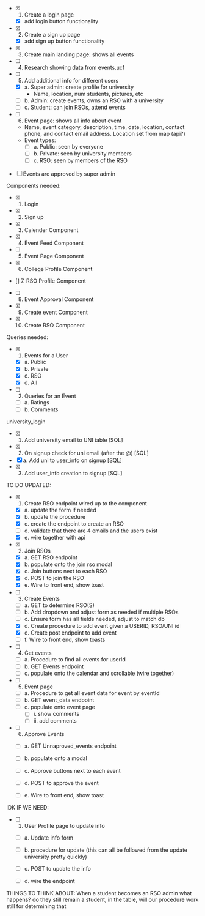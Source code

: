 - [x] 1. Create a login page
  - [x] add login button functionality
- [x] 2. Create a sign up page
  - [x] add sign up button functionality
- [x] 3. Create main landing page: shows all events
- [ ] 4. Research showing data from events.ucf
- [ ] 5. Add additional info for different users
  - [X] a. Super admin: create profile for university
    - Name, location, num students, pictures, etc
  - [ ] b. Admin: create events, owns an RSO with a university
  - [ ] c. Student: can join RSOs, attend events
- [ ] 6. Event page: shows all info about event

  - Name, event category, description, time, date, location, contact phone, and contact email address. Location set from map (api?)
  - Event types:
    - [ ] a. Public: seen by everyone
    - [ ] b. Private: seen by university members
    - [ ] c. RSO: seen by members of the RSO

- [ ] Events are approved by super admin

Components needed:

- [x] 1. Login
- [x] 2. Sign up
- [x] 3. Calender Component
- [x] 4. Event Feed Component
- [ ] 5. Event Page Component
- [x] 6. College Profile Component
- [] 7. RSO Profile Component
- [ ] 8. Event Approval Component
- [x] 9. Create event Component
- [x] 10. Create RSO Component

Queries needed:

- [x] 1. Events for a User
  - [x] a. Public
  - [x] b. Private
  - [x] c. RSO
  - [x] d. All
- [ ] 2. Queries for an Event
  - [ ] a. Ratings
  - [ ] b. Comments

university_login
- [x] 1. Add university email to UNI table [SQL]
- [x] 2. On signup check for uni email (after the @) [SQL]
-   [x] a. Add uni to user_info on signup [SQL]
- [x] 3. Add user_info creation to signup [SQL]


TO DO UPDATED:
- [X] 1. Create RSO endpoint wired up to the component
  -[X] a. update the form if needed
  -[x] b. update the procedure
  -[X] c. create the endpoint to create an RSO
  -[ ] d. validate that there are 4 emails and the users exist
  -[X] e. wire together with api

- [X] 2. Join RSOs
  -[X] a. GET RSO endpoint
  -[X] b. populate onto the join rso modal
  -[X] c. Join buttons next to each RSO
  -[X] d. POST to join the RSO
  -[X] e. Wire to front end, show toast

- [ ] 3. Create Events
  -[ ] a. GET to determine RSO(S)
  -[ ] b. Add dropdown and adjust form as needed if multiple RSOs
  -[ ] c. Ensure form has all fields needed, adjust to match db
  -[X] d. Create procedure to add event given a USERID, RSO/UNI id
  -[X] e. Create post endpoint to add event
  -[ ] f. Wire to front end, show toasts

- [ ] 4. Get events
  -[ ] a. Procedure to find all events for userId
  -[ ] b. GET Events endpoint
  -[ ] c. populate onto the calendar and scrollable (wire together)

- [ ] 5. Event page
  -[ ] a. Procedure to get all event data for event by eventId
  -[ ] b. GET event_data endpoint
  -[ ] c. populate onto event page
    -[ ] i. show comments
    -[ ] ii. add comments

- [ ] 6. Approve Events
  -[ ] a. GET Unnaproved_events endpoint
  -[ ] b. populate onto a modal
  -[ ] c. Approve buttons next to each event
  -[ ] d. POST to approve the event
  -[ ] e. Wire to front end, show toast


IDK IF WE NEED:
- [ ] 1. User Profile page to update info
  -[ ] a. Update info form
  -[ ] b. procedure for update (this can all be followed from the update university pretty quickly)
  -[ ] c. POST to update the info
  -[ ] d. wire the endpoint


THINGS TO THINK ABOUT: When a student becomes an RSO admin what happens? do they still remain a student, in the table, will our procedure work still for determining that
